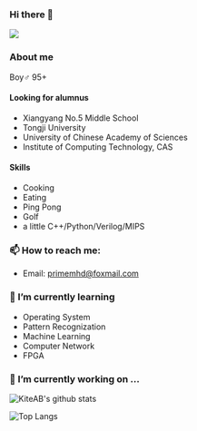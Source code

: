 ### Hi there 👋
![](https://komarev.com/ghpvc/?username=PrimeMHD)

### About me
Boy♂ 95+
#### Looking for alumnus
- Xiangyang No.5 Middle School
- Tongji University
- University of Chinese Academy of Sciences
- Institute of Computing Technology, CAS
#### Skills
- Cooking
- Eating
- Ping Pong
- Golf
- a little C++/Python/Verilog/MIPS
#### 

### 📫 How to reach me:
- Email: <a href='primemhd@foxmail.com'>primemhd@foxmail.com</a>

### 🌱 I’m currently learning
- Operating System
- Pattern Recognization
- Machine Learning
- Computer Network
- FPGA



### 🔭 I’m currently working on ...
![KiteAB's github stats](https://github-readme-stats.vercel.app/api?username=PrimeMHD&show_icons=true&theme=onedark)

![Top Langs](https://github-readme-stats.vercel.app/api/top-langs/?username=PrimeMHD)



<!--
**PrimeMHD/PrimeMHD** is a ✨ _special_ ✨ repository because its `README.md` (this file) appears on your GitHub profile.

Here are some ideas to get you started:

- 🔭 I’m currently working on ...
- 🌱 I’m currently learning ...
- 👯 I’m looking to collaborate on ...
- 🤔 I’m looking for help with ...
- 💬 Ask me about ...
- 📫 How to reach me: ...
- 😄 Pronouns: ...
- ⚡ Fun fact: ...
-->



